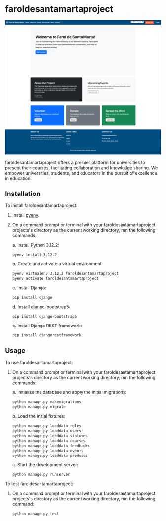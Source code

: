 faroldesantamartaproject
========================

![faroldesantamartaproject Screenshot](screenshot.png)

faroldesantamartaproject offers a premier platform for universities to present their courses,
facilitating collaboration and knowledge sharing. We empower universities,
students, and educators in the pursuit of excellence in education.


Installation
------------

To install faroldesantamartaproject:

1. Install [pyenv](https://github.com/pyenv/pyenv-installer).

2. On a command prompt or terminal with your faroldesantamartaproject projects's directory as
   the current working directory, run the following commands:

   a. Install Python 3.12.2:

       pyenv install 3.12.2

   b. Create and activate a virtual environment:
   
       pyenv virtualenv 3.12.2 faroldesantamartaproject
       pyenv activate faroldesantamartaproject

   c. Install Django:

       pip install django

   d. Install django-bootstrap5:

       pip install django-bootstrap5

   e. Install Django REST framework:

       pip install djangorestframework


Usage
-----

To use faroldesantamartaproject:

1. On a command prompt or terminal with your faroldesantamartaproject projects's directory as
   the current working directory, run the following commands:

   a. Initialize the database and apply the initial migrations:

       python manage.py makemigrations
       python manage.py migrate

   b. Load the initial fixtures:

       python manage.py loaddata roles
       python manage.py loaddata users
       python manage.py loaddata statuses
       python manage.py loaddata courses
       python manage.py loaddata feedbacks
       python manage.py loaddata events
       python manage.py loaddata products
       

   c. Start the development server:

       python manage.py runserver


To test faroldesantamartaproject:

1. On a command prompt or terminal with your faroldesantamartaproject projects's directory as
   the current working directory, run the following command:

       python manage.py test
